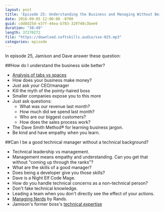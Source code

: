 ```yaml
---
layout: post
title: 'Episode 25: Understanding the Business and Managing Without Being a Developer'
date: 2016-09-05 12:00:00 -0700
guid: cdd8d25d-e37f-44ea-b783-329748c3bee9
duration: "38:49"
length: 37270272
file: "https://download.softskills.audio/sse-025.mp3"
categories: episode
---
```


In episode 25, Jamison and  Dave answer these question:

##How do I understand the business side better?

* [Analysis of tabs vs spaces](https://medium.com/@hoffa/400-000-github-repositories-1-billion-files-14-terabytes-of-code-spaces-or-tabs-7cfe0b5dd7fd#.ahv57m5mn)
* How does your business make money?
* Just ask your CEO/manager
* Kill the myth of the pointy-haired boss
* Smaller companies expose you to this more
* Just ask questions:
  * What was our revenue last month?
  * How much did we spend last month?
  * Who are our biggest customers?
  * How does the sales process work?
* The Dave Smith Method® for learning business jargon.
* Be kind and have empathy when you learn.

##Can I be a good technical manager without a technical background?

* Technical leadership vs management.
* Management means empathy and understanding. Can you get that without "coming up through the ranks"?
* What are the skills of a good manager?
* Does being a developer give you those skills?
* Dave is a Night Elf Code Mage.
* How do you handle technical concerns as a non-technical person?
* Don't fake technical knowledge.
* Leading a team when you don't directly see the effect of your actions.
* [Managing Nerds](http://randsinrepose.com/archives/managing-nerds/) by Rands.
* Jamison's former boss's [technical expertise](https://www.amazon.com/Microsoft-Object-Programming-Visual-Windows/dp/1556158998)



